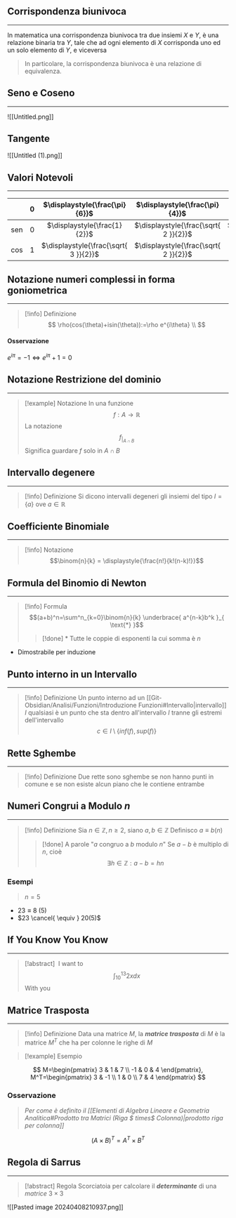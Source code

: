 ## Corrispondenza biunivoca
---
In matematica una corrispondenza biunivoca tra due insiemi $X$ e $Y$, è una relazione binaria tra 
$Y$, tale che ad ogni elemento di $X$ corrisponda uno ed un solo elemento di $Y$, e viceversa
>In particolare, la corrispondenza biunivoca è una relazione di equivalenza.

## Seno e Coseno
---
![[Untitled.png]]
## Tangente
![[Untitled (1).png]]
## Valori Notevoli
---
|     | 0   |    $\displaystyle{\frac{\pi}{6}}$     |    $\displaystyle{\frac{\pi}{4}}$     |    $\displaystyle{\frac{\pi}{3}}$     | $\displaystyle{\frac{\pi}{2}}$ |
| --- | --- |:-------------------------------------:|:-------------------------------------:|:-------------------------------------:|:------------------------------:|
| sen | $0$ |     $\displaystyle{\frac{1}{2}}$      | $\displaystyle{\frac{\sqrt{ 2 }}{2}}$ | $\displaystyle{\frac{\sqrt{ 3 }}{2}}$ |              $1$               |
| cos | $1$ | $\displaystyle{\frac{\sqrt{ 3 }}{2}}$ | $\displaystyle{\frac{\sqrt{ 2 }}{2}}$ |     $\displaystyle{\frac{1}{2}}$      |              $0$               |

## Notazione numeri complessi in forma goniometrica
---
>[!info] Definizione
>$$
\rho(cos(\theta)+isin(\theta)):=\rho e^{i\theta} \\
>$$
#### Osservazione
$e^{i\pi}=-1\Leftrightarrow e^{i\pi}+1 = 0$

## Notazione Restrizione del dominio
---
>[!example] Notazione
>In una funzione $$f:A\to \mathbb{R}$$
>La notazione $$f_{\displaystyle{|_{A\cap B}}}$$
>Significa guardare $f$ solo in $A\cap B$

## Intervallo degenere
---
>[!info] Definizione
>Si dicono intervalli degeneri gli insiemi del tipo $I=\{ a \}$ ove $a\in\mathbb{R}$

## Coefficiente Binomiale
---
>[!info] Notazione
>$$\binom{n}{k} = \displaystyle{\frac{n!}{k!(n-k)!}}$$
## Formula del Binomio di Newton
---
>[!info] Formula
>$$(a+b)^n=\sum^n_{k=0}\binom{n}{k} \underbrace{ a^{n-k}b^k }_{ \text{*} }$$ 
>>[!done] \*
>>Tutte le coppie di esponenti la cui somma è $n$

- Dimostrabile per induzione

## Punto interno in un Intervallo
---
>[!info] Definizione
>Un punto interno ad un [[Git-Obsidian/Analisi/Funzioni/Introduzione Funzioni#Intervallo|intervallo]] $I$ qualsiasi è un punto che sta dentro all'intervallo $I$ tranne gli estremi dell'intervallo
>$$c\in I\setminus \{ inf(f),sup(f) \}$$

## Rette Sghembe
---
>[!info] Definizione
>Due rette sono sghembe se non hanno punti in comune e se non esiste alcun piano che le contiene entrambe

## Numeri Congrui a Modulo $n$
---
>[!info] Definizione
>Sia $n\in\mathbb{Z}, n\geq 2$, siano $a,b \in \mathbb{Z}$
>Definisco $a\equiv b(n)$
>>[!done] A parole
>>"$a$ congruo a $b$ modulo $n$"
>Se $a-b$ è multiplo di $n$, cioè
>$$\exists h\in\mathbb{Z}:a-b=hn$$

### Esempi
> $n=5$

- $23\equiv8 \ (5)$
- $23 \cancel{ \equiv } 20(5)$

## If You Know You Know
---
>[!abstract] ‎ 
>I want to
>$$\int_{10}^{13}2x dx $$
>With you


## Matrice Trasposta
---
>[!info] Definizione
>Data una matrice $M$, la ***matrice trasposta*** di $M$ è la matrice $M^T$ che ha per colonne le righe di $M$

>[!example] Esempio

$$
M=\begin{pmatrix}
3 & 1 & 7 \\
-1 & 0 & 4
\end{pmatrix}, M^T=\begin{pmatrix}
3 & -1 \\
1 & 0 \\
7 & 4
\end{pmatrix}
$$
### Osservazione
>*Per come è definito il [[Elementi di Algebra Lineare e Geometria Analitica#Prodotto tra Matrici (Riga $ times$ Colonna)|prodotto riga per colonna]]*
>
$$
(A\times B)^T = A^T \times B^T
$$

## Regola di Sarrus
---
>[!abstract] Regola
>Scorciatoia per calcolare il ***determinante*** di una *matrice* $3\times 3$

![[Pasted image 20240408210937.png]]